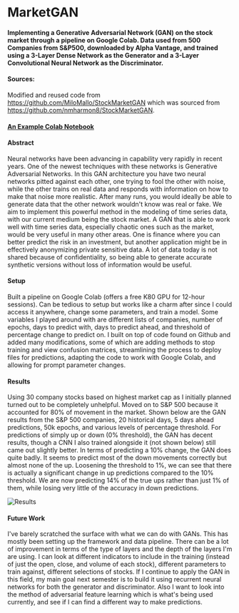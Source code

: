# MarketGAN
#### Implementing a Generative Adversarial Network (GAN) on the stock market through a pipeline on Google Colab. Data used from 500 Companies from S&P500, downloaded by Alpha Vantage, and trained using a 3-Layer Dense Network as the Generator and a 3-Layer Convolutional Neural Network as the Discriminator.

#### Sources: 

Modified and reused code from https://github.com/MiloMallo/StockMarketGAN which was sourced from https://github.com/nmharmon8/StockMarketGAN. 

#### [An Example Colab Notebook](https://github.com/kah-ve/MarketGAN/blob/master/stock-market-gan-11-29-s-p-500-50k-epochs-20-history-5-days-ahead-1-pct_change.ipynb) 

#### Abstract

Neural networks have been advancing in capability very rapidly in recent years. One of the newest techniques with these networks is Generative Adversarial Networks. In this GAN architecture you have two neural networks pitted against each other, one trying to fool the other with noise, while the other trains on real data and responds with information on how to make that noise more realistic. After many runs, you would ideally be able to generate data that the other network wouldn't know was real or fake. We aim to implement this powerful method in the modeling of time series data, with our current medium being the stock market. A GAN that is able to work well with time series data, especially chaotic ones such as the market, would be very useful in many other areas. One is finance where you can better predict the risk in an investment, but another application might be in effectively anonymizing private sensitive data. A lot of data today is not shared because of confidentiality, so being able to generate accurate synthetic versions without loss of information would be useful.

#### Setup

Built a pipeline on Google Colab (offers a free K80 GPU for 12-hour sessions). Can be tedious to setup but works like a charm after since I could access it anywhere, change some parameters, and train a model. Some variables I played around with are different lists of companies, number of epochs, days to predict with, days to predict ahead, and threshold of percentage change to predict on. I built on top of code found on Github and added many modifications, some of which are adding methods to stop training and view confusion matrices, streamlining the process to deploy files for predictions, adapting the code to work with Google Colab, and allowing for prompt parameter changes.

#### Results

Using 30 company stocks based on highest market cap as I initially planned turned out to be completely unhelpful. Moved on to S&P 500 because it accounted for 80% of movement in the market. Shown below are the GAN results from the S&P 500 companies, 20 historical days, 5 days ahead predictions, 50k epochs, and various levels of percentage threshold. For predictions of simply up or down (0% threshold), the GAN has decent results, though a CNN I also trained alongside it (not shown below) still came out slightly better. In terms of predicting a 10% change, the GAN does quite badly. It seems to predict most of the down movements correctly but almost none of the up. Loosening the threshold to 1%, we can see that there is actually a significant change in up predictions compared to the 10% threshold. We are now predicting 14% of the true ups rather than just 1% of them, while losing very little of the accuracy in down predictions.

![Results](https://github.com/kah-ve/MarketGAN/blob/master/GANResults.PNG) 

#### Future Work

I've barely scratched the surface with what we can do with GANs. This has mostly been setting up the framework and data pipeline. There can be a lot of improvement in terms of the type of layers and the depth of the layers I'm are using. I can look at different indicators to include in the training (instead of just the open, close, and volume of each stock), different parameters to train against, different selections of stocks. If I continue to apply the GAN in this field, my main goal next semester is to build it using recurrent neural networks for both the generator and discriminator. Also I want to look into the method of adversarial feature learning which is what's being used currently, and see if I can find a different way to make predictions. 

